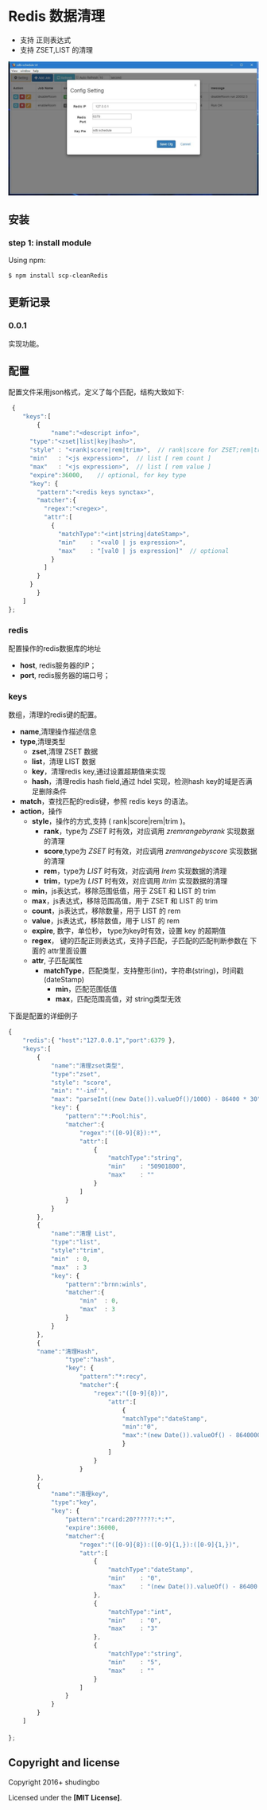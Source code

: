 # Redis 数据清理

- 支持 正则表达式
- 支持 ZSET,LIST 的清理

![Setting][idSet]


## 安装

### step 1: install module
Using npm:

    $ npm install scp-cleanRedis



## 更新记录

### 0.0.1
实现功能。

## 配置 
  配置文件采用json格式，定义了每个匹配，结构大致如下:

```javascript
 {
	"keys":[
		{
			"name":"<descript info>",
      "type":"<zset|list|key|hash>",
      "style" : "<rank|score|rem|trim>",  // rank|score for ZSET;rem|trim for LIST
      "min"   : "<js expression>",  // list [ rem count ]
      "max"   : "<js expression>",  // list [ rem value ]
      "expire":36000,    // optional, for key type
      "key": {
        "pattern":"<redis keys synctax>",
        "matcher":{
          "regex":"<regex>",
          "attr":[
            {
              "matchType":"<int|string|dateStamp>",
              "min"    : "<val0 | js expression>",
              "max"    : "[val0 | js expression]"  // optional
            }
          ]
        }
      }
		}
	]
};

```

### redis
配置操作的redis数据库的地址
- **host**, redis服务器的IP；
- **port**, redis服务器的端口号；

### keys
数组，清理的redis键的配置。

* **name**,清理操作描述信息
* **type**,清理类型
	- **zset**,清理 ZSET 数据
	- **list**，清理 LIST 数据
	- **key**，清理redis key,通过设置超期值来实现
	- **hash**，清理redis hash field,通过 hdel 实现，检测hash key的域是否满足删除条件
* **match**，查找匹配的redis键，参照 redis keys 的语法。
* **action**，操作
	- **style**，操作的方式,支持 ( rank|score|rem|trim )。
		- **rank**，type为 *ZSET* 时有效，对应调用 *zremrangebyrank* 实现数据的清理
		- **score**,type为 *ZSET* 时有效，对应调用 *zremrangebyscore* 实现数据的清理
		- **rem**，type为 *LIST* 时有效，对应调用 *lrem* 实现数据的清理
		- **trim**，type为 *LIST* 时有效，对应调用 *ltrim* 实现数据的清理
	- **min**，js表达式，移除范围低值，用于 ZSET 和 LIST 的 trim
	- **max**，js表达式，移除范围高值，用于 ZSET 和 LIST 的 trim
	- **count**，js表达式，移除数量，用于 LIST 的 rem
	- **value**，js表达式，移除数值，用于 LIST 的 rem
	- **expire**, 数字，单位秒， type为key时有效，设置 key 的超期值
	- **regex**， 键的匹配正则表达式，支持子匹配，子匹配的匹配判断参数在 下面的 attr里面设置
    - **attr**, 子匹配属性
		- **matchType**，匹配类型，支持整形(int)，字符串(string)，时间戳(dateStamp)
			- **min**，匹配范围低值
			- **max**，匹配范围高值，对 string类型无效


下面是配置的详细例子

```javascript
{
	"redis":{ "host":"127.0.0.1","port":6379 },
	"keys":[
		{
			"name":"清理zset类型",
			"type":"zset",
			"style": "score",
			"min": "'-inf'",
			"max": "parseInt((new Date()).valueOf()/1000) - 86400 * 30",
			"key": {
				"pattern":"*:Pool:his",
				"matcher":{
					"regex":"([0-9]{8}):*",
					"attr":[
						{
							"matchType":"string",
							"min"    : "50901800",
							"max"    : ""
						}
					]
				}
			}
		},
		{
			"name":"清理 List",
			"type":"list",
			"style":"trim",
			"min"  : 0,
			"max"  : 3
			"key": {
				"pattern":"brnn:winls",
				"matcher":{
					"min"  : 0,
					"max"  : 3
				}
			}
		},
		{
        "name":"清理Hash",
				"type":"hash",
				"key": {
					"pattern":"*:recy",
					"matcher":{
						"regex":"([0-9]{8})",
							"attr":[
								{
								"matchType":"dateStamp",
								"min":"0",
								"max":"(new Date()).valueOf() - 86400000 * 30"
								}
							]
						}
					}
        },
		{
			"name":"清理key",
			"type":"key",
			"key": {
				"pattern":"rcard:20??????:*:*",
				"expire":36000,
				"matcher":{
					"regex":"([0-9]{8}):([0-9]{1,}):([0-9]{1,})",
					"attr":[
						{
							"matchType":"dateStamp",
							"min"    : "0",
							"max"    : "(new Date()).valueOf() - 86400 * 30000"
						},
						{
							"matchType":"int",
							"min"    : "0",
							"max"    : "3"
						},
						{
							"matchType":"string",
							"min"    : "5",
							"max"    : ""
						}
					]
				}
			}
		}
	]

};
```


## Copyright and license

Copyright 2016+ shudingbo

Licensed under the **[MIT License]**.

[node-schedule]: https://github.com/node-schedule/node-schedule
[node-redis]:https://github.com/NodeRedis/node_redis
[cron-parser]: https://github.com/harrisiirak/cron-parser
[sdb-schedule-ui]: https://github.com/shudingbo/sdb-schedule-ui
[sdb-schedule]: https://github.com/shudingbo/sdb-schedule
[download]: https://github.com/shudingbo/sdb-public/blob/master/sdb-schedule-ui/sdb-schedule-ui.7z
[idMain]: https://github.com/shudingbo/sdb-public/blob/master/sdb-schedule-ui/main.jpg  "Main"
[idSet]: https://github.com/shudingbo/sdb-public/blob/master/sdb-schedule-ui/setting.jpg  "Setting"

